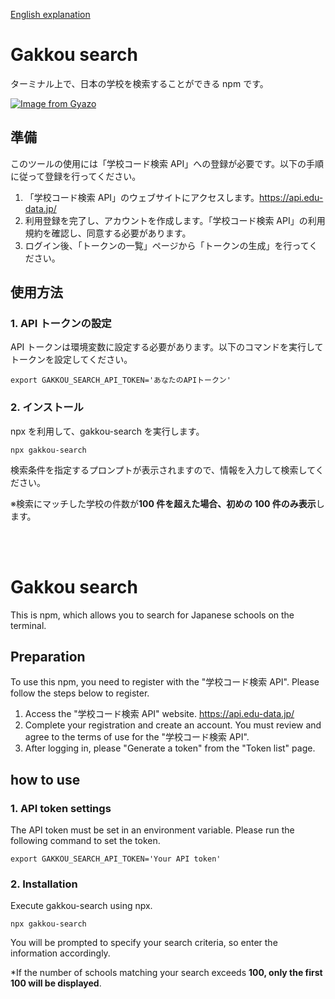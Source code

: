 [English explanation](https://www.npmjs.com/package/gakkou-search#gakkou-search-1)

# Gakkou search

ターミナル上で、日本の学校を検索することができる npm です。

[![Image from Gyazo](https://i.gyazo.com/efc960f069df2b2819dcbec442b8c83a.gif)](https://gyazo.com/efc960f069df2b2819dcbec442b8c83a)

## 準備

このツールの使用には「学校コード検索 API」への登録が必要です。以下の手順に従って登録を行ってください。

1. 「学校コード検索 API」のウェブサイトにアクセスします。https://api.edu-data.jp/
1. 利用登録を完了し、アカウントを作成します。「学校コード検索 API」の利用規約を確認し、同意する必要があります。
1. ログイン後、「トークンの一覧」ページから「トークンの生成」を行ってください。

## 使用方法

### 1. API トークンの設定

API トークンは環境変数に設定する必要があります。以下のコマンドを実行してトークンを設定してください。

```
export GAKKOU_SEARCH_API_TOKEN='あなたのAPIトークン'
```

### 2. インストール

npx を利用して、gakkou-search を実行します。

```
npx gakkou-search
```

検索条件を指定するプロンプトが表示されますので、情報を入力して検索してください。

※検索にマッチした学校の件数が**100 件を超えた場合、初めの 100 件のみ表示**します。

<br>
<br>

# Gakkou search

This is npm, which allows you to search for Japanese schools on the terminal.

## Preparation

To use this npm, you need to register with the "学校コード検索 API". Please follow the steps below to register.

1. Access the "学校コード検索 API" website. https://api.edu-data.jp/
1. Complete your registration and create an account. You must review and agree to the terms of use for the "学校コード検索 API".
1. After logging in, please "Generate a token" from the "Token list" page.

## how to use

### 1. API token settings

The API token must be set in an environment variable. Please run the following command to set the token.

```
export GAKKOU_SEARCH_API_TOKEN='Your API token'
```

### 2. Installation

Execute gakkou-search using npx.

```
npx gakkou-search
```

You will be prompted to specify your search criteria, so enter the information accordingly.

\*If the number of schools matching your search exceeds **100, only the first 100 will be displayed**.
